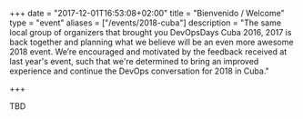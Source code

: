 +++
date = "2017-12-01T16:53:08+02:00"
title = "Bienvenido / Welcome"
type = "event"
aliases = ["/events/2018-cuba"]
description = "The same local group of organizers that brought you DevOpsDays Cuba 2016, 2017 is back together and planning what we believe will be an even more awesome 2018 event. We’re encouraged and motivated by the feedback received at last year's event, such that we're determined to bring an improved experience and continue the DevOps conversation for 2018 in Cuba."

+++

TBD     

